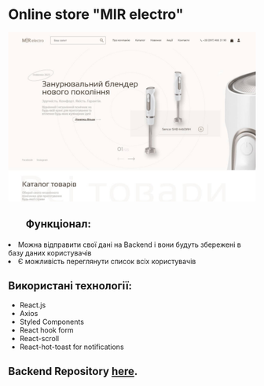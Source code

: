# Online store "MIR electro"

![Interface](./client/src/images/screen.jpg)

## <ul>Функціонал:</ul>

<li>Можна відправити свої дані на Backend і вони будуть збережені в базу даних користувачів</li>
<li>Є можливість переглянути список всіх користувачів</li>

## Використані технології:

- React.js
- Axios
- Styled Components
- React hook form
- React-scroll
- React-hot-toast for notifications

## Backend Repository [here](https://github.com/JustIrish/online-store-electro-world/tree/main/server).
